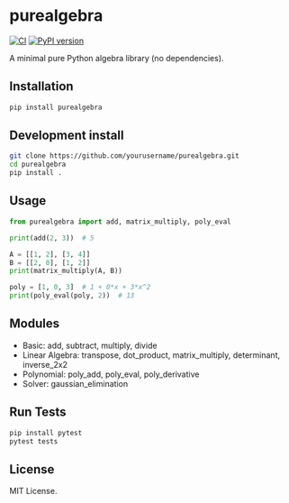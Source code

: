 
# purealgebra

[![CI](https://github.com/yourusername/purealgebra/actions/workflows/ci.yml/badge.svg)](https://github.com/yourusername/purealgebra/actions/workflows/ci.yml)
[![PyPI version](https://badge.fury.io/py/purealgebra.svg)](https://badge.fury.io/py/purealgebra)

A minimal pure Python algebra library (no dependencies).

## Installation

```bash
pip install purealgebra
```

## Development install

```bash
git clone https://github.com/yourusername/purealgebra.git
cd purealgebra
pip install .
```

## Usage

```python
from purealgebra import add, matrix_multiply, poly_eval

print(add(2, 3))  # 5

A = [[1, 2], [3, 4]]
B = [[2, 0], [1, 2]]
print(matrix_multiply(A, B))

poly = [1, 0, 3]  # 1 + 0*x + 3*x^2
print(poly_eval(poly, 2))  # 13
```

## Modules

- Basic: add, subtract, multiply, divide
- Linear Algebra: transpose, dot_product, matrix_multiply, determinant, inverse_2x2
- Polynomial: poly_add, poly_eval, poly_derivative
- Solver: gaussian_elimination

## Run Tests

```bash
pip install pytest
pytest tests
```

## License

MIT License.
